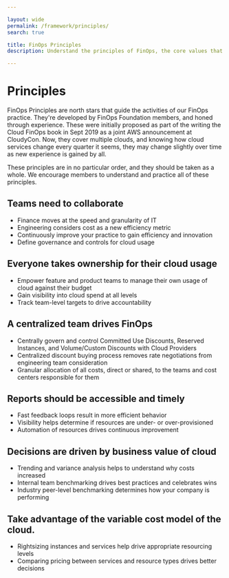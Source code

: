 ```yaml
---

layout: wide
permalink: /framework/principles/
search: true

title: FinOps Principles
description: Understand the principles of FinOps, the core values that drive the cloud financial movement.

---
```


# Principles

FinOps Principles are north stars that guide the activities of our FinOps practice. They're developed by FinOps Foundation members, and honed through experience. These were initially proposed as part of the writing the Cloud FinOps book in Sept 2019 as a joint AWS announcement at CloudyCon. Now, they cover multiple clouds, and knowing how cloud services change every quarter it seems, they may change slightly over time as new experience is gained by all. 

These principles are in no particular order, and they should be taken as a whole. We encourage members to understand and practice all of these principles.

## Teams need to collaborate
* Finance moves at the speed and granularity of IT
* Engineering considers cost as a new efficiency metric
* Continuously improve your practice to gain efficiency and innovation
* Define governance and controls for cloud usage

## Everyone takes ownership for their cloud usage
* Empower feature and product teams to manage their own usage of cloud against their budget
* Gain visibility into cloud spend at all levels
* Track team-level targets to drive accountability

## A centralized team drives FinOps
* Centrally govern and control Committed Use Discounts, Reserved Instances, and Volume/Custom Discounts with Cloud Providers
* Centralized discount buying process removes rate negotiations from engineering team consideration
* Granular allocation of all costs, direct or shared, to the teams and cost centers responsible for them

## Reports should be accessible and timely
* Fast feedback loops result in more efficient behavior
* Visibility helps determine if resources are under- or over-provisioned
* Automation of resources drives continuous improvement

## Decisions are driven by business value of cloud
* Trending and variance analysis helps to understand why costs increased
* Internal team benchmarking drives best practices and celebrates wins
* Industry peer-level benchmarking determines how your company is performing

## Take advantage of the variable cost model of the cloud.
* Rightsizing instances and services help drive appropriate resourcing levels
* Comparing pricing between services and resource types drives better decisions
